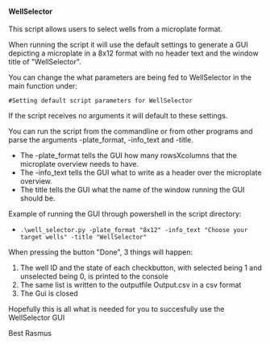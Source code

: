 #### WellSelector

This script allows users to select wells from a microplate format.

When running the script it will use the default settings to generate a GUI depicting a microplate in a 8x12 format with no header text and the window title of "WellSelector".

You can change the what parameters are being fed to WellSelector in the main function under:

`#Setting default script parameters for WellSelector`

If the script receives no arguments it will default to these settings.

You can run the script from the commandline or from other programs and parse the arguments -plate_format, -info_text and -title. 

- The -plate_format tells the GUI how many rowsXcolumns that the microplate overview needs to have.
- The -info_text tells the GUI what to write as a header over the microplate overview.
- The title tells the GUI what the name of the window running the GUI should be.

Example of running the GUI through powershell in the script directory: 

* `.\well_selector.py -plate_format "8x12" -info_text "Choose your target wells" -title "WellSelector"`

When pressing the button "Done", 3 things will happen:

1. The well ID and the state of each checkbutton, with selected being 1 and unselected being 0, is printed to the console
2. The same list is written to the outputfile Output.csv in a csv format
3. The Gui is closed

Hopefully this is all what is needed for you to succesfully use the WellSelector GUI

Best
Rasmus
